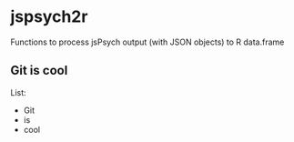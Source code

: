 # jspsych2r
Functions to process jsPsych output (with JSON objects) to R data.frame

## Git is cool

List:
- Git
- is
- cool
